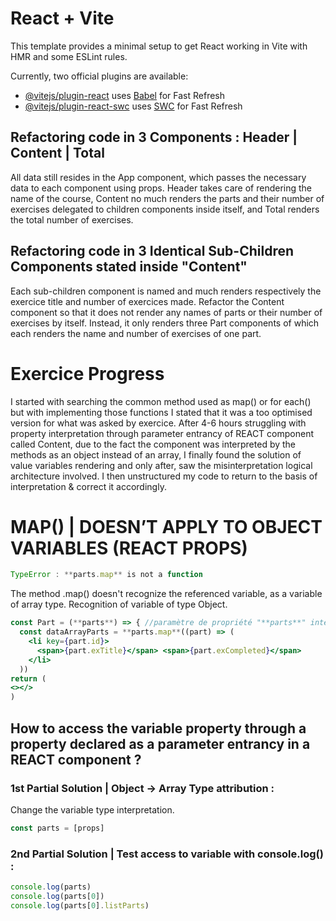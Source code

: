 # React + Vite

This template provides a minimal setup to get React working in Vite with HMR and some ESLint rules.

Currently, two official plugins are available:

- [@vitejs/plugin-react](https://github.com/vitejs/vite-plugin-react/blob/main/packages/plugin-react/README.md) uses [Babel](https://babeljs.io/) for Fast Refresh
- [@vitejs/plugin-react-swc](https://github.com/vitejs/vite-plugin-react-swc) uses [SWC](https://swc.rs/) for Fast Refresh

## Refactoring code in 3 Components : Header | Content | Total
All data still resides in the App component, which passes the necessary data to each component using props. Header takes care of rendering the name of the course, Content no much renders the parts and their number of exercises delegated to <Part /> children components inside itself, and Total renders the total number of exercises.

## Refactoring code in 3 Identical Sub-Children Components stated inside "Content"
Each sub-children component is named <Part /> and much renders respectively the exercice title and number of exercices made.
Refactor the Content component so that it does not render any names of parts or their number of exercises by itself. Instead, it only renders three Part components of which each renders the name and number of exercises of one part.

# Exercice Progress 

I started with searching the common method used as map() or for each() but with implementing those functions I stated that it was a too optimised version for what was asked by exercice. 
After 4-6 hours struggling with property interpretation through parameter entrancy of REACT component called Content, due to the fact the component was interpreted by the methods as an object instead of an array, I finally found the solution of value variables rendering and only after, saw the misinterpretation logical architecture involved. 
I then unstructured my code to return to the basis of interpretation & correct it accordingly. 

# MAP() | DOESN’T APPLY TO OBJECT VARIABLES (REACT PROPS)

```jsx
TypeError : **parts.map** is not a function 
```

The method .map() doesn't recognize the referenced variable, as a variable of array type. Recognition of variable of type Object. 

```jsx
const Part = (**parts**) => { //paramètre de propriété "**parts**" interprété comme objet à la place d'un tableau 
  const dataArrayParts = **parts.map**((part) => (
    <li key={part.id}>
      <span>{part.exTitle}</span> <span>{part.exCompleted}</span>
    </li>
  ))
return (
<></>
)
```

## How to access the variable property through a property declared as a parameter entrancy in a REACT component ?

### 1st Partial Solution | Object -> Array Type attribution : 
Change the variable type interpretation. 
```jsx
const parts = [props]
```
### 2nd Partial Solution | Test access to variable with console.log() : 
```jsx
console.log(parts)
console.log(parts[0])
console.log(parts[0].listParts)
```
